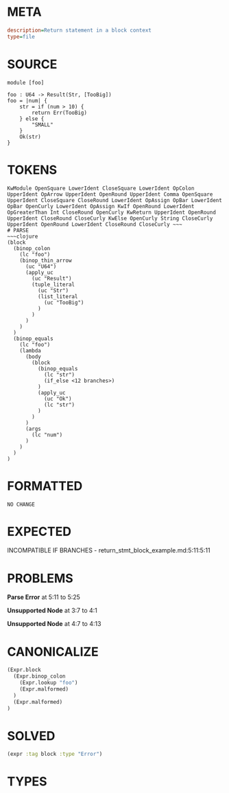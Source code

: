 # META
~~~ini
description=Return statement in a block context
type=file
~~~
# SOURCE
~~~roc
module [foo]

foo : U64 -> Result(Str, [TooBig])
foo = |num| {
    str = if (num > 10) {
        return Err(TooBig)
    } else {
        "SMALL"
    }
    Ok(str)
}
~~~
# TOKENS
~~~text
KwModule OpenSquare LowerIdent CloseSquare LowerIdent OpColon UpperIdent OpArrow UpperIdent OpenRound UpperIdent Comma OpenSquare UpperIdent CloseSquare CloseRound LowerIdent OpAssign OpBar LowerIdent OpBar OpenCurly LowerIdent OpAssign KwIf OpenRound LowerIdent OpGreaterThan Int CloseRound OpenCurly KwReturn UpperIdent OpenRound UpperIdent CloseRound CloseCurly KwElse OpenCurly String CloseCurly UpperIdent OpenRound LowerIdent CloseRound CloseCurly ~~~
# PARSE
~~~clojure
(block
  (binop_colon
    (lc "foo")
    (binop_thin_arrow
      (uc "U64")
      (apply_uc
        (uc "Result")
        (tuple_literal
          (uc "Str")
          (list_literal
            (uc "TooBig")
          )
        )
      )
    )
  )
  (binop_equals
    (lc "foo")
    (lambda
      (body
        (block
          (binop_equals
            (lc "str")
            (if_else <12 branches>)
          )
          (apply_uc
            (uc "Ok")
            (lc "str")
          )
        )
      )
      (args
        (lc "num")
      )
    )
  )
)
~~~
# FORMATTED
~~~roc
NO CHANGE
~~~
# EXPECTED
INCOMPATIBLE IF BRANCHES - return_stmt_block_example.md:5:11:5:11
# PROBLEMS
**Parse Error**
at 5:11 to 5:25

**Unsupported Node**
at 3:7 to 4:1

**Unsupported Node**
at 4:7 to 4:13

# CANONICALIZE
~~~clojure
(Expr.block
  (Expr.binop_colon
    (Expr.lookup "foo")
    (Expr.malformed)
  )
  (Expr.malformed)
)
~~~
# SOLVED
~~~clojure
(expr :tag block :type "Error")
~~~
# TYPES
~~~roc
~~~
